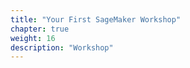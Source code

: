 ```yaml
---
title: "Your First SageMaker Workshop"
chapter: true
weight: 16
description: "Workshop"
---
```







